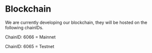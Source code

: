 # Blockchain

We are currently developing our blockchain, they will be hosted on the following chainIDs.

ChainID: 6066 = Mainnet

ChainID: 6065 = Testnet

